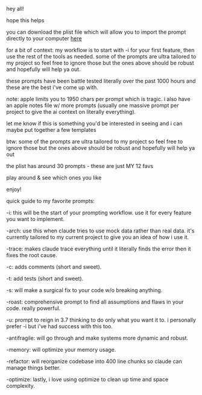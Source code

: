 hey all\! 

hope this helps

you can download the plist file which will allow you to import the prompt directly to your computer [here](https://drive.google.com/file/d/17pXqw5-_xUdz5l187l2ajHXyo0PoMJ0t/view?usp=sharing)

for a bit of context: my workflow is to start with \-i for your first feature, then use the rest of the tools as needed. some of the prompts are ultra tailored to my project so feel free to ignore those but the ones above should be robust and hopefully will help ya out.

these prompts have been battle tested literally over the past 1000 hours and these are the best i've come up with. 

note: apple limits you to 1950 chars per prompt which is tragic. i also have an apple notes file w/ more prompts (usually one massive prompt per project to give the ai context on literally everything). 

let me know if this is something you'd be interested in seeing and i can maybe put together a few templates

btw: some of the prompts are ultra tailored to my project so feel free to ignore those but the ones above should be robust and hopefully will help ya out

the plist has around 30 prompts \- these are just MY 12 favs

play around & see which ones you like 

enjoy\!

quick guide to my favorite prompts:

\-i: this will be the start of your prompting workflow. use it for every feature you want to implement.  

\-arch: use this when claude tries to use mock data rather than real data. it's currently tailored to my current project to give you an idea of how i use it.  

\-trace: makes claude trace everything until it literally finds the error then it fixes the root cause.  

\-c: adds comments (short and sweet).  

\-t: add tests (short and sweet).  

\-s: will make a surgical fix to your code w/o breaking anything.  

\-roast: comprehensive prompt to find all assumptions and flaws in your code. really powerful.  

\-u: prompt to reign in 3.7 thinking to do only what you want it to. i personally prefer \-i but i've had success with this too.  

\-antifragile: will go through and make systems more dynamic and robust.  

\-memory: will optimize your memory usage.  

\-refactor: will reorganize codebase into 400 line chunks so claude can manage things better.  

\-optimize: lastly, i love using optimize to clean up time and space complexity.

